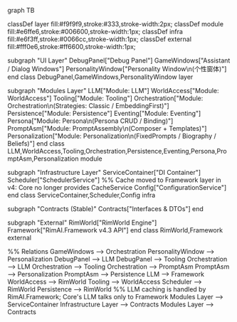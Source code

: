 graph TB

classDef layer fill:#f9f9f9,stroke:#333,stroke-width:2px;
classDef module fill:#e6ffe6,stroke:#006600,stroke-width:1px;
classDef infra fill:#e6f3ff,stroke:#0066cc,stroke-width:1px;
classDef external fill:#fff0e6,stroke:#ff6600,stroke-width:1px;

subgraph "UI Layer"
    DebugPanel["Debug Panel"]
    GameWindows["Assistant / Dialog Windows"]
    PersonalityWindow["Personality Window\\n(个性窗体)"]
end
class DebugPanel,GameWindows,PersonalityWindow layer

subgraph "Modules Layer"
    LLM["Module: LLM"]
    WorldAccess["Module: WorldAccess"]
    Tooling["Module: Tooling"]
    Orchestration["Module: Orchestration\\n(Strategies: Classic / EmbeddingFirst)"]
    Persistence["Module: Persistence"]
    Eventing["Module: Eventing"]
    Persona["Module: Persona\\n(Persona CRUD / Binding)"]
    PromptAsm["Module: PromptAssembly\\n(Composer + Templates)"]
    Personalization["Module: Personalization\\n(FixedPrompts / Biography / Beliefs)"]
end
class LLM,WorldAccess,Tooling,Orchestration,Persistence,Eventing,Persona,PromptAsm,Personalization module

subgraph "Infrastructure Layer"
    ServiceContainer["DI Container"]
    Scheduler["SchedulerService"]
    %% Cache moved to Framework layer in v4: Core no longer provides CacheService
    Config["ConfigurationService"]
end
class ServiceContainer,Scheduler,Config infra

subgraph "Contracts (Stable)"
    Contracts["Interfaces & DTOs"]
end

subgraph "External"
    RimWorld["RimWorld Engine"]
    Framework["RimAI.Framework v4.3 API"]
end
class RimWorld,Framework external

%% Relations
GameWindows --> Orchestration
PersonalityWindow --> Personalization
DebugPanel --> LLM
DebugPanel --> Tooling
Orchestration --> LLM
Orchestration --> Tooling
Orchestration --> PromptAsm
PromptAsm --> Personalization
PromptAsm --> Persistence
LLM --> Framework
WorldAccess --> RimWorld
Tooling --> WorldAccess
Scheduler --> RimWorld
Persistence --> RimWorld
%% LLM caching is handled by RimAI.Framework; Core's LLM talks only to Framework
Modules Layer --> ServiceContainer
Infrastructure Layer --> Contracts
Modules Layer --> Contracts
